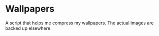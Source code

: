 # Wallpapers

A script that helps me compress my wallpapers. The actual images are backed up elsewhere
